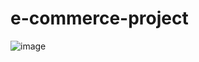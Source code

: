 # e-commerce-project
![image](https://user-images.githubusercontent.com/115018781/198296356-22c215f9-fde2-458a-9f60-cd0e5137f980.png)
